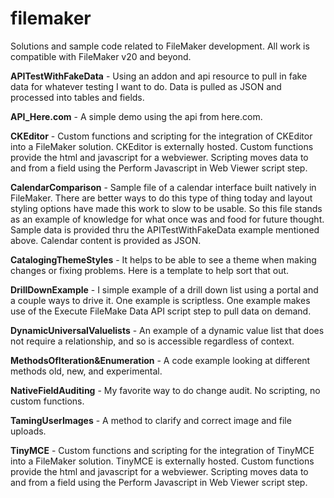 # filemaker
 Solutions and sample code related to FileMaker development.  All work is compatible with FileMaker v20 and beyond.


 **APITestWithFakeData** - Using an addon and api resource to pull in fake data for whatever testing I want to do.  Data is pulled as JSON and processed into tables and fields.

 **API_Here.com** - A simple demo using the api from here.com.

 **CKEditor** - Custom functions and scripting for the integration of CKEditor into a FileMaker solution.  CKEditor is externally hosted.  Custom functions provide the html and javascript for a webviewer. Scripting moves data to and from a field using the Perform Javascript in Web Viewer script step.

 **CalendarComparison** - Sample file of a calendar interface built natively in FileMaker.  There are better ways to do this type of thing today and layout styling options have made this work to slow to be usable.  So this file stands as an example of knowledge for what once was and food for future thought.   Sample data is provided thru the APITestWithFakeData example mentioned above.  Calendar content is provided as JSON.

 **CatalogingThemeStyles** - It helps to be able to see a theme when making changes or fixing problems.  Here is a template to help sort that out.

 **DrillDownExample** - I simple example of a drill down list using a portal and a couple ways to drive it.  One example is scriptless.  One example makes use of the Execute FileMake Data API script step to pull data on demand.

 **DynamicUniversalValuelists** - An example of a dynamic value list that does not require a relationship, and so is accessible regardless of context.

 **MethodsOfIteration&Enumeration** - A code example looking at different methods old, new, and experimental.

 **NativeFieldAuditing** - My favorite way to do change audit.  No scripting, no custom functions.

 **TamingUserImages** - A method to clarify and correct image and file uploads.

 **TinyMCE** - Custom functions and scripting for the integration of TinyMCE into a FileMaker solution.  TinyMCE is externally hosted.  Custom functions provide the html and javascript for a webviewer. Scripting moves data to and from a field using the Perform Javascript in Web Viewer script step.